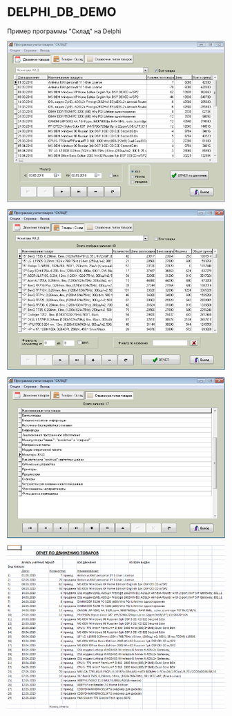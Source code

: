# DELPHI_DB_DEMO
Пример программы "Склад" на Delphi

![screenshot](screenshot1.png)

![screenshot](screenshot2.png)

![screenshot](screenshot3.png)

![screenshot](screenshot4.png)

